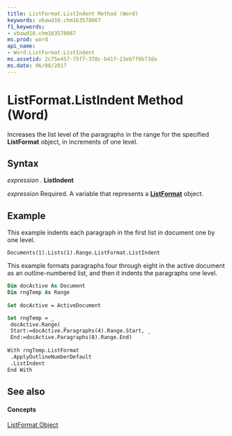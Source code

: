 ```yaml
---
title: ListFormat.ListIndent Method (Word)
keywords: vbawd10.chm163578067
f1_keywords:
- vbawd10.chm163578067
ms.prod: word
api_name:
- Word.ListFormat.ListIndent
ms.assetid: 2c75e457-75f7-378c-b41f-23eb7f6b73da
ms.date: 06/08/2017
---
```



# ListFormat.ListIndent Method (Word)

Increases the list level of the paragraphs in the range for the specified  **ListFormat** object, in increments of one level.


## Syntax

 _expression_ . **ListIndent**

 _expression_ Required. A variable that represents a **[ListFormat](Word.ListFormat.md)** object.


## Example

This example indents each paragraph in the first list in document one by one level.


```
Documents(1).Lists(1).Range.ListFormat.ListIndent
```

This example formats paragraphs four through eight in the active document as an outline-numbered list, and then it indents the paragraphs one level.




```vb
Dim docActive As Document 
Dim rngTemp As Range 
 
Set docActive = ActiveDocument
```




```vb
Set rngTemp = _ 
 docActive.Range( _ 
 Start:=docActive.Paragraphs(4).Range.Start, _ 
 End:=docActive.Paragraphs(8).Range.End) 
 
With rngTemp.ListFormat 
 .ApplyOutlineNumberDefault 
 .ListIndent 
End With
```


## See also


#### Concepts


[ListFormat Object](Word.ListFormat.md)


